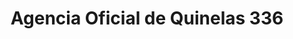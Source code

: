 ---
title: "Agencia Oficial de Quinelas 336"
url: /montecarlo/agencia-oficial-de-quinelas-336/
shop: Lotterie
---